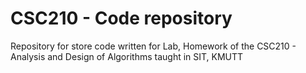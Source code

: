 # CSC210 - Code repository
Repository for store code written for Lab, Homework of the CSC210 - Analysis and Design of Algorithms taught in SIT, KMUTT
